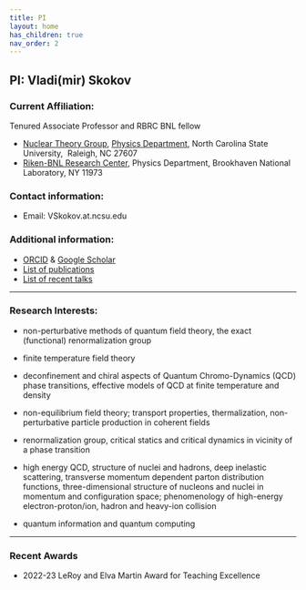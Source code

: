 ```yaml
---
title: PI
layout: home
has_children: true
nav_order: 2
---
```



## PI: Vladi(mir) Skokov

### Current Affiliation: 

Tenured Associate  Professor and RBRC BNL fellow   
* [Nuclear Theory Group](https://nuclth.wordpress.ncsu.edu), [Physics Department](https://physics.sciences.ncsu.edu), North Carolina State University,  Raleigh, NC 27607 
* [Riken-BNL Research Center](https://www.bnl.gov/riken/), Physics Department, Brookhaven National Laboratory,  NY 11973 

### Contact information:
* Email: VSkokov.at.ncsu.edu

### Additional information: 

* [ORCID](http://orcid.org/0000-0001-7619-1796) & [Google Scholar](https://scholar.google.com/citations?user=cjhR85kAAAAJ&hl=en)
* [List of publications](http://inspirehep.net/search?ln=en&ln=en&p=f+a+skokov&of=hb&action_search=Search&sf=&so=d&rm=&rg=50&sc=0)  
* [List of recent talks](/talks)

----------------------------

### Research Interests: 

*   non-perturbative methods of quantum field theory, the exact (functional) renormalization group
    
*   finite temperature field theory
    
*   deconfinement and chiral aspects of Quantum Chromo-Dynamics (QCD) phase transitions, effective models of QCD at finite temperature and density
    
*   non-equilibrium field theory; transport properties, thermalization, non-perturbative particle production in coherent fields
    
*   renormalization group, critical statics and critical dynamics in vicinity of a phase transition
    
*   high energy QCD, structure of nuclei and hadrons, deep inelastic scattering, transverse momentum dependent parton distribution functions, three-dimensional structure of nucleons and nuclei in momentum and configuration space; phenomenology of high-energy electron-proton/ion, hadron and heavy-ion collision

*   quantum information and quantum computing 

---------------------------- 

### Recent Awards

* 2022-23 LeRoy and Elva Martin Award for Teaching Excellence
